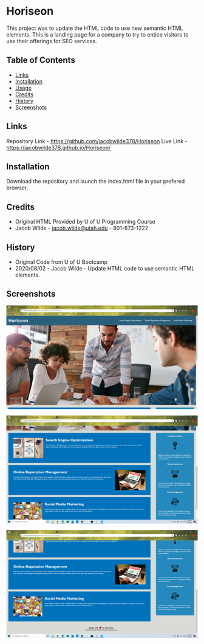 # Horiseon
This project was to update the HTML code to use new semantic HTML elements.
This is a landing page for a company to try to entice visitors to use their offerings for SEO services.

## Table of Contents

* [Links](#Links)
* [Installation](#installation)
* [Usage](#usage)
* [Credits](#credits)
* [History](#History)
* [Screenshots](#Screenshots)

## Links

Repository Link - https://github.com/jacobwilde378/Horiseon
Live Link - https://jacobwilde378.github.io/Horiseon/

## Installation

Download the repository and launch the index.html file in your prefered browser.

## Credits

* Original HTML Provided by U of U Programming Course
* Jacob Wilde - jacob.wilde@utah.edu - 801-673-1222

## History

* Original Code from U of U Bootcamp
* 2020/08/02 - Jacob Wilde - Update HTML code to use semantic HTML elements.

## Screenshots

![Screenshot of Website 1](/assets/images/readme.1.png)

![Screenshot of Website 2](/assets/images/readme.2.png)

![Screenshot of Website 3](/assets/images/readme.3.png)
